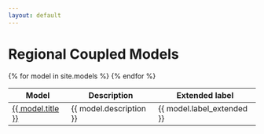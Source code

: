 ```yaml
---
layout: default
---
```


# Regional Coupled Models

<table>
  <thead>
    <tr>
      <th>Model</th>
      <th>Description</th>
      <th>Extended label</th>
    </tr>
  </thead>
  <tbody>
    {% for model in site.models %}
    <tr>
      <td><a href="{{ model.url }}">{{ model.title }}</a></td>
      <td>{{ model.description }}</td>
      <td>{{ model.label_extended }}</td>
    </tr>
    {% endfor %}
  </tbody>
</table>

